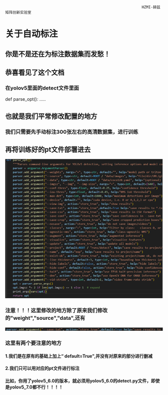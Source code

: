                                                                  HZMI-赫兹矩阵创新实验室
# 关于自动标注
## 你是不是还在为标注数据集而发愁！
## 恭喜看见了这个文档

### 在yolov5里面的detect文件里面


def parse_opt():   .....


## 也就是我们平常修改配置的地方
### 我们只需要先手动标注300张左右的高清数据集，进行训练

## 再将训练好的pt文件部署进去

![alt text](https://github.com/random-zhou/HzMi-StudyTime/blob/main/basement/all_image/labelimg_image/labelimg_image1.png)

### 注意！！！这里修改的地方除了原来我们修改的"weight","source","data",还有

![alt text](https://github.com/random-zhou/HzMi-StudyTime/blob/main/basement/all_image/labelimg_image/labelimg_image2.png)

### 这里有两个要注意的地方
#### 1.我们是在原有的基础上加上“ default=True",并没有对原来的部分进行删减
#### 2.我们只可以用对应的pt文件进行标注
#### 比如，你用了yolov5_6.0的版本，就必须用yolov5_6.0的detect.py文件，即使是yolov5_7.0都不行！！！！

